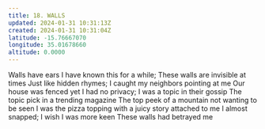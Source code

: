 ```yaml
---
title: 18. WALLS
updated: 2024-01-31 10:31:13Z
created: 2024-01-31 10:31:04Z
latitude: -15.76667070
longitude: 35.01678660
altitude: 0.0000
---
```


Walls have ears
I have known this for a while;
These walls are invisible at times
Just like hidden rhymes;
I caught my neighbors pointing at me
Our house was fenced yet I had no privacy;
I was a topic in their gossip
The topic pick in a trending magazine
The top peek of a mountain not wanting to be seen
I was the pizza topping with a juicy story attached to me
I almost snapped; I wish I was more keen
These walls had betrayed me
